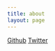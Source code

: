 ```yaml
---
title: about
layout: page
---
```


[Github][github]
[Twitter][twitter]

[github]:https://github.com/bigsquirrel
[twitter]:https://twitter.com/ivanchou_xl